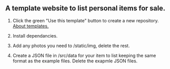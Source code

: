 ## A template website to list personal items for sale.

1.  Click the green "Use this template" button to create a new repository.  [About templates.](https://docs.github.com/en/free-pro-team@latest/github/creating-cloning-and-archiving-repositories/creating-a-repository-from-a-template)

2.  Install dependancies.

3.  Add any photos you need to /static/img, delete the rest.

4.  Create a JSON file in /src/data for your item to list keeping the same format as the example files.  Delete the exapmle JSON files.

